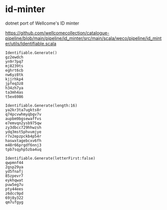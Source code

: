 # id-minter
dotnet port of Wellcome's ID minter

https://github.com/wellcomecollection/catalogue-pipeline/blob/main/pipeline/id_minter/src/main/scala/weco/pipeline/id_minter/utils/Identifiable.scala

```
Identifiable.Generate()
gz2ewdch
yn9r7pq7
mj8239ts
eghrt6cb
nw6yz8tk
kjjrhkp4
jpfeq3z8
h34zh7ya
ta3mh4as
t5ex6986
```

```
Identifiable.Generate(length:16)
ya2kr3ta7ugkts8r
q74pcvwhmyqbgv7v
aupbm9bgsewaffvs
e7emvqn2ysb975qw
zy3dbcc729hhwzsh
ydq3mst5phvumjye
r7x2epzpckb4p54r
haswxtagebcxv6fh
m48r66prgdf6nnj3
tpb7sqyhp5zba4uq
```

```
Identifiable.Generate(letterFirst:false)
qwpmnf44
2gsp29ya
yd5fnafj
85zpevr7
eykhqwat
puw5eg7u
pty44ees
z6dcc9pd
69j8y322
qm7ufgyg
```
